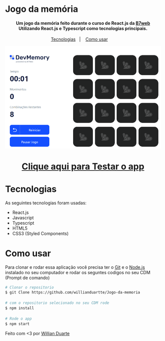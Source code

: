 # Jogo da memória

<h4 align='center'>Um jogo da memória feito durante o curso de React.js da <a href="https://b7web.com.br/fullstack/?ref=I24108426I&gclid=CjwKCAjw7cGUBhA9EiwArBAvog9V2u1XVk1CgL7W_bHZl67ys9p6bTy_bw-kusqWhM6TWdrs7HrMuBoCVkkQAvD_BwE" target="_blank" >B7web</a> <br/> Utilizando React.js e Typescript como tecnologias principais.</h4>

<p align='center'>
    <a href="#tecnologias">Tecnologias</a>&nbsp;&nbsp;&nbsp;|&nbsp;&nbsp;&nbsp;
    <a href="#como-usar">Como usar</a>&nbsp;&nbsp;&nbsp;&nbsp;&nbsp;&nbsp;
</p>

<img src='./public/jogodamemoria.gif'>


<a href="https://jogo-da-memoria-mvkpvoiy9-willianduartte.vercel.app/" target="_blank"><h1 align='center'>Clique aqui para Testar o app</h1></a>


# Tecnologias

As seguintes tecnologias foram usadas:

- React.js
- Javascript
- Typescript
- HTML5
- CSS3 (Styled Components)

# Como usar

Para clonar e rodar essa aplicação você precisa ter o [Git](https://git-scm.com/) e o [Node.js](https://nodejs.org/en/) instalado no seu computador e rodar os seguntes codigos no seu CDM (Prompt de comando)

```bash
# Clonar o repositorio
$ git Clone https://github.com/willianduartte/Jogo-da-memoria

# com o repositorio selecionado no seu CDM rode
$ npm install

# Rode o app
$ npm start
```

Feito com <3 por [Willian Duarte](https://www.linkedin.com/in/willian-duarte-de-souza-4321a6230/)
